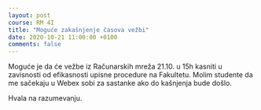 ```yaml
---
layout: post
course: RM 4I
title: "Moguće zakašnjenje časova vežbi"
date: 2020-10-21 11:00:00 +0100
comments: false
---
```


Moguće je da će vežbe iz Računarskih mreža 21.10. u 15h kasniti u zavisnosti od efikasnosti upisne procedure na Fakultetu. 
Molim studente da me sačekaju u Webex sobi za sastanke ako do kašnjenja bude došlo.

Hvala na razumevanju.